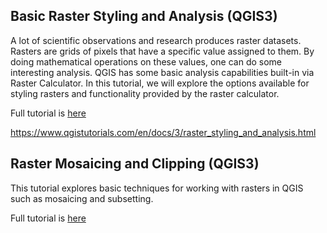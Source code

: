 ## Basic Raster Styling and Analysis (QGIS3)
A lot of scientific observations and research produces raster datasets. Rasters are grids of pixels that have a specific value assigned to them. By doing mathematical operations on these values, one can do some interesting analysis. QGIS has some basic analysis capabilities built-in via Raster Calculator. In this tutorial, we will explore the options available for styling rasters and functionality provided by the raster calculator.



Full tutorial is [here](https://www.qgistutorials.com/en/docs/3/calculating_line_lengths.html)

https://www.qgistutorials.com/en/docs/3/raster_styling_and_analysis.html

## Raster Mosaicing and Clipping (QGIS3)
This tutorial explores basic techniques for working with rasters in QGIS such as mosaicing and subsetting.

Full tutorial is [here](https://www.qgistutorials.com/en/docs/3/raster_mosaicing_and_clipping.html)
